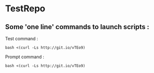 TestRepo
========

Some 'one line' commands to launch scripts :
------------------

Test command :

    bash <(curl -Ls http://git.io/vTEo9)

Prompt command :

    bash <(curl -Ls http://git.io/vTEo9)

